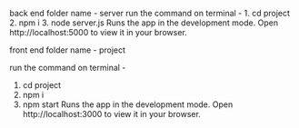 
back end 
   folder name - server
   run the command on terminal - 
     1. cd project
     2. npm i
     3. node server.js
Runs the app in the development mode.
Open http://localhost:5000 to view it in your browser.



front end 
  folder name - project

  run the command on terminal - 
  1. cd project
  2. npm i
  3. npm start
Runs the app in the development mode.
Open http://localhost:3000 to view it in your browser.


   
